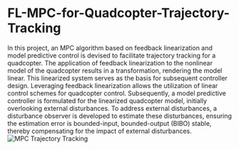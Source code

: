 # FL-MPC-for-Quadcopter-Trajectory-Tracking
In this project, an MPC algorithm based on feedback linearization and model predictive control is devised to facilitate trajectory tracking for a quadcopter. The application of feedback linearization to the nonlinear model of the quadcopter results in a transformation, rendering the model linear. This linearized system serves as the basis for subsequent controller design. Leveraging feedback linearization allows the utilization of linear control schemes for quadcopter control. Subsequently, a model predictive controller is formulated for the linearized quadcopter model, initially overlooking external disturbances. To address external disturbances, a disturbance observer is developed to estimate these disturbances, ensuring the estimation error is bounded-input, bounded-output (BIBO) stable, thereby compensating for the impact of external disturbances. <br>
![MPC Trajectory Tracking](https://github.com/Apoorv-1009/FL-MPC-for-Quadcopter-Trajectory-Tracking/assets/57452076/c8a2ef1f-3c7c-411f-b213-63ecd9f48025)
